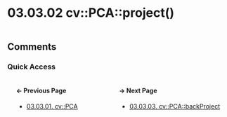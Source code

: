 # 03.03.02 cv::PCA::project&lpar;&rpar;

```cxx

```

## <span title="References: Learning OpenCV 3 - page 172&#13;&#09;&#09;&nbsp;">Comments</span>

### Quick Access

<div class="previous_page" style="float:left;margin-left:20px;margin-right:20px">

#### &#8592; Previous Page

* [03.03.01. cv::PCA](./../../03.operations/03.functors/01.pca-construct.md)

</div>
<div class="next_page" style="float:right;margin-left:20px;margin-right:20px">

#### &#8594; Next Page

* [03.03.03. cv::PCA::backProject](./../../03.operations/03.functors/03.pca-backproject.md)

</div>
